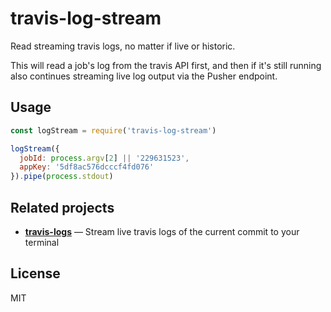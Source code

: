 
# travis-log-stream

Read streaming travis logs, no matter if live or historic.

This will read a job's log from the travis API first, and then if it's still running also continues streaming live log output via the Pusher endpoint.

## Usage

```js
const logStream = require('travis-log-stream')

logStream({
  jobId: process.argv[2] || '229631523',
  appKey: '5df8ac576dcccf4fd076'
}).pipe(process.stdout)
```

## Related projects

- __[travis-logs](https://github.com/juliangruber/travis-logs)__ &mdash; Stream live travis logs of the current commit to your terminal

## License

MIT
